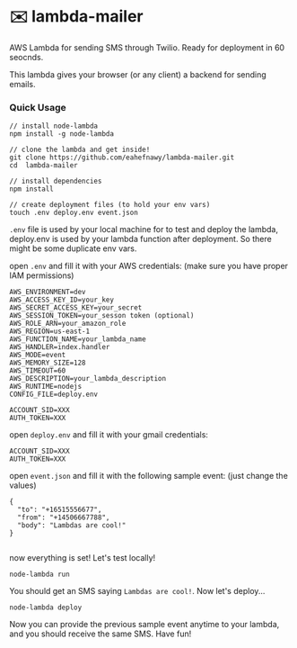 # :envelope: lambda-mailer
AWS Lambda for sending SMS through Twilio. Ready for deployment in 60 seocnds.

This lambda gives your browser (or any client) a backend for sending emails.

### Quick Usage

```
// install node-lambda
npm install -g node-lambda

// clone the lambda and get inside!
git clone https://github.com/eahefnawy/lambda-mailer.git
cd  lambda-mailer

// install dependencies
npm install

// create deployment files (to hold your env vars)
touch .env deploy.env event.json
```

`.env` file is used by your local machine for to test and deploy the lambda, deploy.env is used by your lambda function after deployment. So there might be some duplicate env vars.

open `.env` and fill it with your AWS credentials: (make sure you have proper IAM permissions)

```
AWS_ENVIRONMENT=dev
AWS_ACCESS_KEY_ID=your_key
AWS_SECRET_ACCESS_KEY=your_secret
AWS_SESSION_TOKEN=your_sesson token (optional)
AWS_ROLE_ARN=your_amazon_role
AWS_REGION=us-east-1
AWS_FUNCTION_NAME=your_lambda_name
AWS_HANDLER=index.handler
AWS_MODE=event
AWS_MEMORY_SIZE=128
AWS_TIMEOUT=60
AWS_DESCRIPTION=your_lambda_description
AWS_RUNTIME=nodejs
CONFIG_FILE=deploy.env

ACCOUNT_SID=XXX
AUTH_TOKEN=XXX

```

open `deploy.env` and fill it with your gmail credentials:

```
ACCOUNT_SID=XXX
AUTH_TOKEN=XXX
```

open `event.json` and fill it with the following sample event: (just change the values)

```
{
  "to": "+16515556677",
  "from": "+14506667788",
  "body": "Lambdas are cool!"
}


```
now everything is set! Let's test locally!

```
node-lambda run
```

You should get an SMS saying `Lambdas are cool!`. Now let's deploy...

```
node-lambda deploy
```
Now you can provide the previous sample event anytime to your lambda, and you should receive the same SMS.
Have fun!
